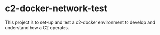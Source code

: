 # c2-docker-network-test
This project is to set-up and test a c2-docker environment to develop and understand how a C2 operates.
